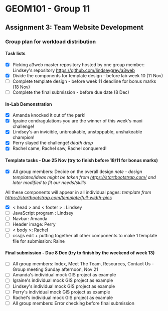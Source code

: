 # GEOM101 - Group 11
## Assignment 3: Team Website Development

### Group plan for workload distribution

#### Task lists

- [x] Picking a3web master repository hosted by one group member: Lindsey's repository https://github.com/lindseygrey/a3web
- [x] Divide the components for template design - before lab week 10 (11 Nov) 
- [ ] Complete template design - before week 11 deadline for bonus marks (18 Nov)
- [ ] Complete the final submission - before due date (8 Dec)

#### In-Lab Demonstration

- [x] Amanda knocked it out of the park!
- [x] Igraine condragulations you are the winner of this week's maxi challenge!
- [x] Lindsey's an invicible, unbreakable, unstoppable, unshakeable champion!
- [x] Perry slayed the challenge! *death drop*
- [x] Rachel came, Rachel saw, Rachel conquered!

#### Template tasks - Due **25 Nov** (try to finish before 18/11 for bonus marks)
- [x] All group members: Decide on the overall design
*note - design templates/ideas might be taken from https://startbootstrap.com/ and later modified to fit our needs/skills*

All these components will appear in all individual pages:
*template from https://startbootstrap.com/template/full-width-pics*
- [x] < head > and < footer > : Lindsey
- [ ] JavaScript program : Lindsey
- [ ] Navbar: Amanda
- [ ] Header image: Perry
- [ ] < body >: Rachel
- [ ] css/js edit + putting together all other components to make 1 template file for submission: Raine

#### Final submission - Due **8 Dec** (try to finish by the weekend of week 13)
- [ ] All group members: Index, Meet The Team, Resources, Contact Us - Group meeting Sunday afternoon, Nov 21
- [ ] Amanda's individual mock GIS project as example
- [ ] Igraine's individual mock GIS project as example
- [ ] Lindsey's individual mock GIS project as example
- [ ] Perry's individual mock GIS project as example
- [ ] Rachel's individual mock GIS project as example
- [ ] All group members: Error checking before final submission
